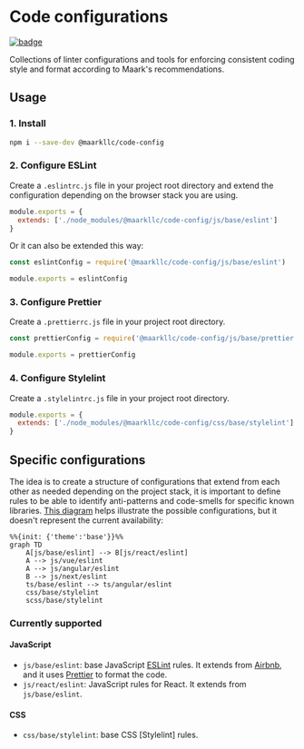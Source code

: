 # Code configurations

[![badge][badge]][npm-repo]

Collections of linter configurations and tools for enforcing consistent coding
style and format according to Maark's recommendations.

## Usage

### 1. Install

```bash
npm i --save-dev @maarkllc/code-config
```

### 2. Configure ESLint

Create a `.eslintrc.js` file in your project root directory and extend the
configuration depending on the browser stack you are using.

```javascript
module.exports = {
  extends: ['./node_modules/@maarkllc/code-config/js/base/eslint']
}
```

Or it can also be extended this way:

```javascript
const eslintConfig = require('@maarkllc/code-config/js/base/eslint')

module.exports = eslintConfig
```

### 3. Configure Prettier

Create a `.prettierrc.js` file in your project root directory.

```javascript
const prettierConfig = require('@maarkllc/code-config/js/base/prettier')

module.exports = prettierConfig
```

### 4. Configure Stylelint

Create a `.stylelintrc.js` file in your project root directory.

```javascript
module.exports = {
  extends: ['./node_modules/@maarkllc/code-config/css/base/stylelint']
}
```

## Specific configurations

The idea is to create a structure of configurations that extend from each other
as needed depending on the project stack, it is important to define rules to be
able to identify anti-patterns and code-smells for specific known libraries.
[This diagram][diagram] helps illustrate the possible configurations, but it
doesn't represent the current availability:

```mermaid
%%{init: {'theme':'base'}}%%
graph TD
    A[js/base/eslint] --> B[js/react/eslint]
    A --> js/vue/eslint
    A --> js/angular/eslint
    B --> js/next/eslint
    ts/base/eslint --> ts/angular/eslint
    css/base/stylelint
    scss/base/stylelint
```

### Currently supported

#### JavaScript

- `js/base/eslint`: base JavaScript [ESLint] rules. It extends from [Airbnb],
  and it uses [Prettier] to format the code.
- `js/react/eslint`: JavaScript rules for React. It extends from
  `js/base/eslint`.

#### CSS

- `css/base/stylelint`: base CSS [Stylelint] rules.

[badge]: https://img.shields.io/badge/%40maarkllc%2Fcode--config-1.0.0-blue
[npm-repo]: https://www.npmjs.com/package/@maarkllc/code-config
[ESLint]: https://eslint.org/
[Prettier]: https://prettier.io/
[Airbnb]: https://github.com/airbnb/javascript

[diagram]: https://mermaid.live/edit#pako:eNptkMEOgjAMhl9l6RnCfQcTCT6B3pyHyipg2DBbZySEd3cQiEHdqfm_r2vaAcpOE0ioHD5qcSqUFfHtz3efXdFTRr5tLF9Emu5EPqWOsOQ1XuyZRvYMa8MXQFuFFt0G5iu09OIN4c3sWeP_f5R-UT33LX1y_wsgAUPOYKPjtsOkKeCaDCmQsZxkBcqO0QsPjUwH3XDnQN6w9ZQABu6OvS1Bsgu0SkWD8XJmscY3Oalvgw
